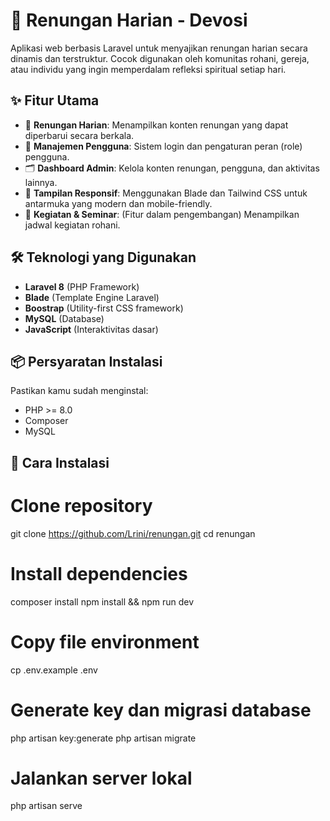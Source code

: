 # 🌿 Renungan Harian - Devosi

Aplikasi web berbasis Laravel untuk menyajikan renungan harian secara dinamis dan terstruktur. Cocok digunakan oleh komunitas rohani, gereja, atau individu yang ingin memperdalam refleksi spiritual setiap hari.

## ✨ Fitur Utama

- 📖 **Renungan Harian**: Menampilkan konten renungan yang dapat diperbarui secara berkala.
- 🔐 **Manajemen Pengguna**: Sistem login dan pengaturan peran (role) pengguna.
- 🗂️ **Dashboard Admin**: Kelola konten renungan, pengguna, dan aktivitas lainnya.
- 🎨 **Tampilan Responsif**: Menggunakan Blade dan Tailwind CSS untuk antarmuka yang modern dan mobile-friendly.
- 📅 **Kegiatan & Seminar**: (Fitur dalam pengembangan) Menampilkan jadwal kegiatan rohani.

## 🛠️ Teknologi yang Digunakan

- **Laravel 8** (PHP Framework)
- **Blade** (Template Engine Laravel)
- **Boostrap** (Utility-first CSS framework)
- **MySQL** (Database)
- **JavaScript** (Interaktivitas dasar)

## 📦 Persyaratan Instalasi

Pastikan kamu sudah menginstal:

- PHP >= 8.0
- Composer
- MySQL

## 🚀 Cara Instalasi
# Clone repository
git clone https://github.com/Lrini/renungan.git
cd renungan

# Install dependencies
composer install
npm install && npm run dev

# Copy file environment
cp .env.example .env

# Generate key dan migrasi database
php artisan key:generate
php artisan migrate

# Jalankan server lokal
php artisan serve
